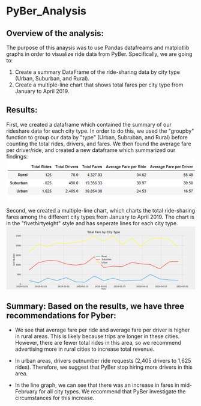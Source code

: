 # PyBer_Analysis

## Overview of the analysis: 
The purpose of this anaysis was to use Pandas datafreams and matplotlib graphs in order to visualize ride data from PyBer. Specifically, we are going to:
1) Create a summary DataFrame of the ride-sharing data by city type (Urban, Suburban, and Rural).
2) Create a multiple-line chart that shows total fares per city type from January to April 2019.

## Results:

First, we created a dataframe which contained the summary of our rideshare data for each city type. In order to do this, we used the "groupby" function to group our data by "type" (Urban, Subruban, and Rural) before counting the total rides, drivers, and fares. We then found the average fare per driver/ride, and created a new dataframe which summarized our findings:
![PyBer Table](https://raw.githubusercontent.com/ecost95/PyBer_Analysis/main/analysis/SummaryTable.PNG)

Second, we created a multiple-line chart, which charts the total ride-sharing fares among the different city types from January to April 2019. The chart is in the "fivethirtyeight" style and has seperate lines for each city type.
![PyBer Graph](https://raw.githubusercontent.com/ecost95/PyBer_Analysis/main/analysis/PyBer_fare_summary.png)

## Summary: Based on the results, we have three recommendations for Pyber:
- We see that average fare per ride and average fare per driver is higher in rural areas. This is likely because trips are longer in these cities. However, there are fewer total rides in this area, so we recommend advertising more in rural cities to increase total revenue.

- In urban areas,  drivers outnumber ride requests (2,405 drivers to 1,625 rides). Therefore, we suggest that PyBer stop hiring more drivers in this area.

- In the line graph, we can see that there was an increase in fares in mid-February for all city types. We recommend that PyBer investigate the circumstances for this increase.
